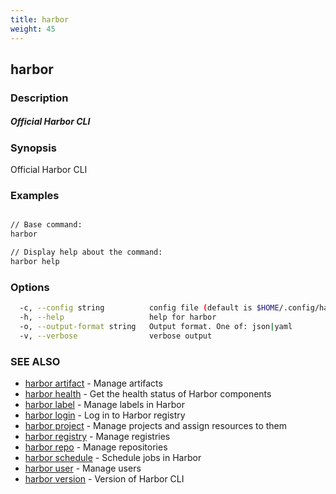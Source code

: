 ```yaml
---
title: harbor
weight: 45
---
```

## harbor

### Description

##### Official Harbor CLI

### Synopsis

Official Harbor CLI

### Examples

```sh

// Base command:
harbor

// Display help about the command:
harbor help

```

### Options

```sh
  -c, --config string          config file (default is $HOME/.config/harbor-cli/config.yaml)
  -h, --help                   help for harbor
  -o, --output-format string   Output format. One of: json|yaml
  -v, --verbose                verbose output
```

### SEE ALSO

* [harbor artifact](harbor-artifact.md)	 - Manage artifacts
* [harbor health](harbor-health.md)	 - Get the health status of Harbor components
* [harbor label](harbor-label.md)	 - Manage labels in Harbor
* [harbor login](harbor-login.md)	 - Log in to Harbor registry
* [harbor project](harbor-project.md)	 - Manage projects and assign resources to them
* [harbor registry](harbor-registry.md)	 - Manage registries
* [harbor repo](harbor-repo.md)	 - Manage repositories
* [harbor schedule](harbor-schedule.md)	 - Schedule jobs in Harbor
* [harbor user](harbor-user.md)	 - Manage users
* [harbor version](harbor-version.md)	 - Version of Harbor CLI

